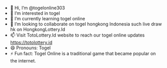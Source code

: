 - 👋 Hi, I’m @togelonline303
- 👀 I’m interested in togel
- 🌱 I’m currently learning togel online
- 💞️ I’m looking to collaborate on togel hongkong Indonesia such live draw hk on HongkongLottery.Id
- 📫 Visit TotoLottery.Id website to reach our togel online updates https://totolottery.id
- 😄 Pronouns: Togel
- ⚡ Fun fact: Togel Online is a traditional game that became popular on the internet.

<!---
togelonline303/togelonline303 is a ✨ special ✨ repository because its `README.md` (this file) appears on your GitHub profile.
You can click the Preview link to take a look at your changes.
--->
